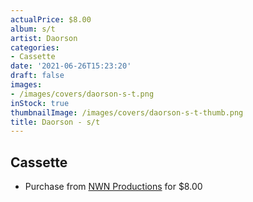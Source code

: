 ```yaml
---
actualPrice: $8.00
album: s/t
artist: Daorson
categories:
- Cassette
date: '2021-06-26T15:23:20'
draft: false
images:
- /images/covers/daorson-s-t.png
inStock: true
thumbnailImage: /images/covers/daorson-s-t-thumb.png
title: Daorson - s/t
---
```


## Cassette
* Purchase from [NWN Productions](http://shop.nwnprod.com/index.php?route=product/product&path=73&product_id=9956&sort=pd.name&order=ASC) for $8.00
